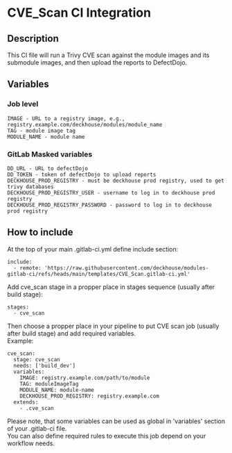 # CVE_Scan CI Integration

## Description
This CI file will run a Trivy CVE scan against the module images and its submodule images, and then upload the reports to DefectDojo.

## Variables

### Job level
```
IMAGE - URL to a registry image, e.g., registry.example.com/deckhouse/modules/module_name
TAG - module image tag
MODULE_NAME - module name
```

### GitLab Masked variables
```
DD_URL - URL to defectDojo
DD_TOKEN - token of defectDojo to upload reports
DECKHOUSE_PROD_REGISTRY - must be deckhouse prod registry, used to get trivy databases
DECKHOUSE_PROD_REGISTRY_USER - username to log in to deckhouse prod registry
DECKHOUSE_PROD_REGISTRY_PASSWORD - password to log in to deckhouse prod registry
```

## How to include

At the top of your main .gitlab-ci.yml define include section:  
```
include:
  - remote: 'https://raw.githubusercontent.com/deckhouse/modules-gitlab-ci/refs/heads/main/templates/CVE_Scan.gitlab-ci.yml'
```

Add cve_scan stage in a propper place in stages sequence (usually after build stage):  
```
stages:
  - cve_scan
```

Then choose a propper place in your pipeline to put CVE scan job (usually after build stage) and add required variables.  
Example:  
```
cve_scan:
  stage: cve_scan
  needs: ['build_dev']
  variables:
    IMAGE: registry.example.com/path/to/module
    TAG: moduleImageTag
    MODULE_NAME: module-name
    DECKHOUSE_PROD_REGISTRY: registry.example.com
  extends:
    - .cve_scan
```
Please note, that some variables can be used as global in 'variables' section of your .gitlab-ci file.  
You can also define required rules to execute this job depend on your workflow needs.